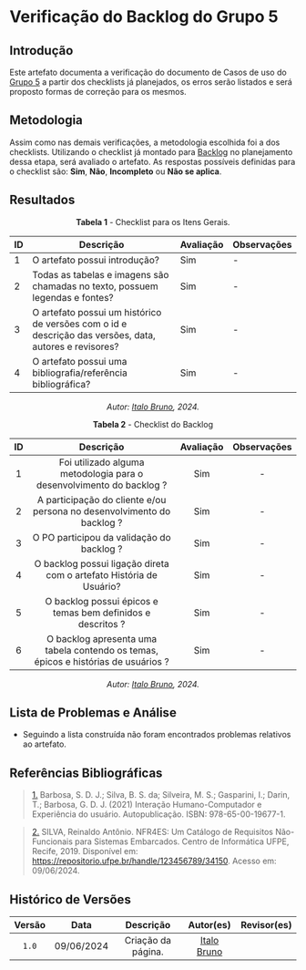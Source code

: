 # Verificação do Backlog do Grupo 5

## Introdução

Este artefato documenta a verificação do documento de Casos de uso do [Grupo 5](https://requisitos-de-software.github.io/2024.1-Sinesp_Cidadao/Modelagem/Agil/backlog/) a partir dos checklists já planejados, os erros serão listados e será proposto formas de correção para os mesmos.


## Metodologia

Assim como nas demais verificações, a metodologia escolhida foi a dos checklists. Utilizando o checklist já montado para [Backlog]() no planejamento dessa etapa, será avaliado o artefato. As respostas possíveis definidas para o checklist são:
**Sim**, **Não**, **Incompleto** ou **Não se aplica**.


## Resultados

<center>

**Tabela 1** - Checklist para os Itens Gerais.

| ID  | Descrição | Avaliação | Observações |
| --- | ----------- | ----------- | ----- |
| 1   | O artefato possui introdução? | Sim | - |
| 2   | Todas as tabelas e imagens são chamadas no texto, possuem legendas e fontes? |  Sim | - |
| 3   | O artefato possui um histórico de versões com o id e descrição das versões, data, autores e revisores? | Sim | - |
| 4   | O artefato possui uma bibliografia/referência bibliográfica? |   Sim | - |

_Autor: [Italo Bruno](https://github.com/Italobrunom), 2024._

**Tabela 2** - Checklist do Backlog

| ID  | Descrição | Avaliação |Observações |
| :-: | :---------------------------: | :-------: | :---: |
|  1  | Foi utilizado alguma metodologia para o desenvolvimento do backlog ? | Sim | - |
|  2  | A participação do cliente e/ou persona no desenvolvimento do backlog ? | Sim | - |
|  3  | O PO participou da validação do backlog ? | Sim | - |
|  4  | O backlog possui ligação direta com o artefato História de Usuário? | Sim | - |
|  5  | O backlog possui épicos e temas bem definidos e descritos ? | Sim | - |
|  6  | O backlog apresenta uma tabela contendo os temas, épicos e histórias de usuários ? | Sim | - |

_Autor: [Italo Bruno](https://github.com/Italobrunom), 2024._

</center>

## Lista de Problemas e Análise 

- Seguindo a lista construída não foram encontrados problemas relativos ao artefato.

## Referências Bibliográficas

> <a id="FTF1Ref" href="#FTF1">1.</a>  Barbosa, S. D. J.; Silva, B. S. da; Silveira, M. S.; Gasparini, I.; Darin, T.; Barbosa, G. D. J. (2021)
Interação Humano-Computador e Experiência do usuário. Autopublicação. ISBN: 978-65-00-19677-1.

> <a id="FTF2Ref" href="#FTF2">2.</a> SILVA, Reinaldo Antônio. NFR4ES: Um Catálogo de Requisitos Não-Funcionais para Sistemas Embarcados. Centro de Informática UFPE, Recife, 2019. Disponível em: https://repositorio.ufpe.br/handle/123456789/34150. Acesso em: 09/06/2024.


## Histórico de Versões

| Versão | Data | Descrição | Autor(es) | Revisor(es) |
| :----: | :--: | :-------: | :-------: | :---------: |
| `1.0`  | 09/06/2024 | Criação da página. | [Italo Bruno](https://github.com/Italobrunom) |  |